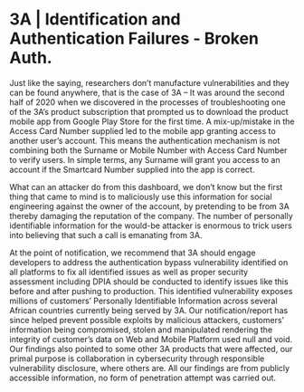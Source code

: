 # 3A | Identification and Authentication Failures - Broken Auth.
Just like the saying, researchers don’t manufacture vulnerabilities and they can be found anywhere, that is the case of 3A – It was around the second half of 2020 when we discovered in the processes of troubleshooting one of the 3A’s product subscription that prompted us to download the product mobile app from Google Play Store for the first time. A mix-up/mistake in the Access Card Number supplied led to the mobile app granting access to another user’s account. This means the authentication mechanism is not combining both the Surname or Mobile Number with Access Card Number to verify users. In simple terms, any Surname will grant you access to an account if the Smartcard Number supplied into the app is correct.

What can an attacker do from this dashboard, we don’t know but the first thing that came to mind is to maliciously use this information for social engineering against the owner of the account, by pretending to be from 3A thereby damaging the reputation of the company. The number of personally identifiable information for the would-be attacker is enormous to trick users into believing that such a call is emanating from 3A.

At the point of notification, we recommend that 3A should engage developers to address the authentication bypass vulnerability identified on all platforms to fix all identified issues as well as proper security assessment including DPIA should be conducted to identify issues like this before and after pushing to production.
This identified vulnerability exposes millions of customers’ Personally Identifiable Information across several African countries currently being served by 3A. Our notification/report has since helped prevent possible exploits by malicious attackers, customers' information being compromised, stolen and manipulated rendering the integrity of customer’s data on Web and Mobile Platform used null and void. Our findings also pointed to some other 3A products that were affected, our primal purpose is collaboration in cybersecurity through responsible vulnerability disclosure, where others are. All our findings are from publicly accessible information, no form of penetration attempt was carried out.
